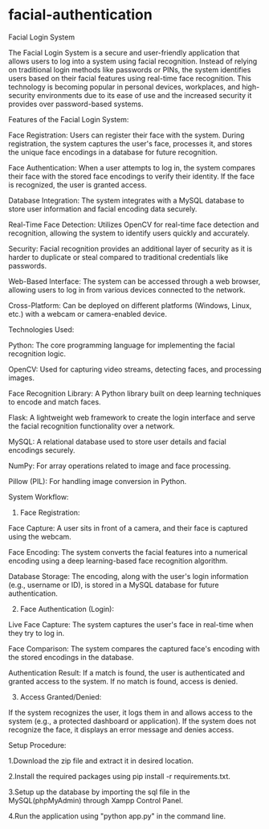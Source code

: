 ﻿# facial-authentication

Facial Login System

The Facial Login System is a secure and user-friendly application that allows users to log into a system using facial recognition. Instead of relying on traditional login methods like passwords or PINs, the system identifies users based on their facial features using real-time face recognition. This technology is becoming popular in personal devices, workplaces, and high-security environments due to its ease of use and the increased security it provides over password-based systems.

Features of the Facial Login System:

Face Registration: Users can register their face with the system. During registration, the system captures the user's face, processes it, and stores the unique face encodings in a database for future recognition.

Face Authentication: When a user attempts to log in, the system compares their face with the stored face encodings to verify their identity. If the face is recognized, the user is granted access.

Database Integration: The system integrates with a MySQL database to store user information and facial encoding data securely.

Real-Time Face Detection: Utilizes OpenCV for real-time face detection and recognition, allowing the system to identify users quickly and accurately.

Security: Facial recognition provides an additional layer of security as it is harder to duplicate or steal compared to traditional credentials like passwords.

Web-Based Interface: The system can be accessed through a web browser, allowing users to log in from various devices connected to the network.

Cross-Platform: Can be deployed on different platforms (Windows, Linux, etc.) with a webcam or camera-enabled device.

Technologies Used:

Python: The core programming language for implementing the facial recognition logic.

OpenCV: Used for capturing video streams, detecting faces, and processing images.

Face Recognition Library: A Python library built on deep learning techniques to encode and match faces.

Flask: A lightweight web framework to create the login interface and serve the facial recognition functionality over a network.

MySQL: A relational database used to store user details and facial encodings securely.

NumPy: For array operations related to image and face processing.

Pillow (PIL): For handling image conversion in Python.

System Workflow:

1. Face Registration:

Face Capture: A user sits in front of a camera, and their face is captured using the webcam.

Face Encoding: The system converts the facial features into a numerical encoding using a deep learning-based face recognition algorithm.

Database Storage: The encoding, along with the user's login information (e.g., username or ID), is stored in a MySQL database for future authentication.

2. Face Authentication (Login):

Live Face Capture: The system captures the user's face in real-time when they try to log in.

Face Comparison: The system compares the captured face's encoding with the stored encodings in the database.

Authentication Result: If a match is found, the user is authenticated and granted access to the system. If no match is found, access is denied.

3. Access Granted/Denied:

If the system recognizes the user, it logs them in and allows access to the system (e.g., a protected dashboard or application).
If the system does not recognize the face, it displays an error message and denies access.

Setup Procedure:

1.Download the zip file and extract it in desired location.

2.Install the required packages using pip install -r requirements.txt.

3.Setup up the database by importing the sql file in the MySQL(phpMyAdmin) through Xampp Control Panel.

4.Run the application using "python app.py" in the command line.

